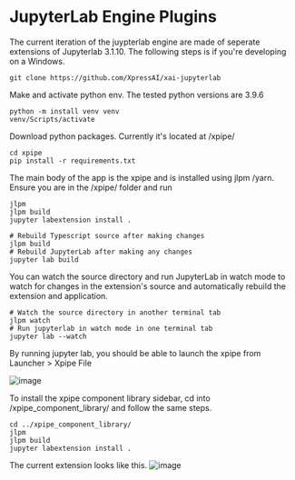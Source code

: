 # JupyterLab Engine Plugins

The current iteration of the juypterlab engine are made of seperate extensions of Jupyterlab 3.1.10. The following steps is if you're developing on a Windows. 
```
git clone https://github.com/XpressAI/xai-jupyterlab
```
Make and activate python env. The tested python versions are 3.9.6

```
python -m install venv venv
venv/Scripts/activate
```

Download python packages. Currently it's located at /xpipe/

```
cd xpipe
pip install -r requirements.txt
```

The main body of the app is the xpipe and is installed using jlpm /yarn. Ensure you are in the /xpipe/ folder and run

```
jlpm
jlpm build
jupyter labextension install .

# Rebuild Typescript source after making changes
jlpm build
# Rebuild JupyterLab after making any changes
jupyter lab build

```

You can watch the source directory and run JupyterLab in watch mode to watch for changes in the extension's source and automatically rebuild the extension and application.
```
# Watch the source directory in another terminal tab
jlpm watch
# Run jupyterlab in watch mode in one terminal tab
jupyter lab --watch
```

By running jupyter lab, you should be able to launch the xpipe from Launcher > Xpipe File

![image](https://user-images.githubusercontent.com/23378929/133190662-61e71e75-88a4-4fca-8b9c-c1f7ed1fac55.png)

To install the xpipe component library sidebar, cd into /xpipe_component_library/ and follow the same steps.

```
cd ../xpipe_component_library/
jlpm
jlpm build
jupyter labextension install .
```

The current extension looks like this.
![image](https://user-images.githubusercontent.com/68586800/133176174-580e03d1-7160-4dc3-b7f5-74b669af4694.png)
